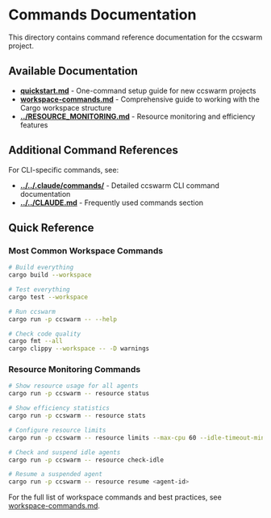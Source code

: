 # Commands Documentation

This directory contains command reference documentation for the ccswarm project.

## Available Documentation

- **[quickstart.md](quickstart.md)** - One-command setup guide for new ccswarm projects
- **[workspace-commands.md](workspace-commands.md)** - Comprehensive guide to working with the Cargo workspace structure
- **[../RESOURCE_MONITORING.md](../RESOURCE_MONITORING.md)** - Resource monitoring and efficiency features

## Additional Command References

For CLI-specific commands, see:
- **[../../.claude/commands/](../../.claude/commands/)** - Detailed ccswarm CLI command documentation
- **[../../CLAUDE.md](../../CLAUDE.md)** - Frequently used commands section

## Quick Reference

### Most Common Workspace Commands

```bash
# Build everything
cargo build --workspace

# Test everything  
cargo test --workspace

# Run ccswarm
cargo run -p ccswarm -- --help

# Check code quality
cargo fmt --all
cargo clippy --workspace -- -D warnings
```

### Resource Monitoring Commands

```bash
# Show resource usage for all agents
cargo run -p ccswarm -- resource status

# Show efficiency statistics
cargo run -p ccswarm -- resource stats

# Configure resource limits
cargo run -p ccswarm -- resource limits --max-cpu 60 --idle-timeout-min 30

# Check and suspend idle agents
cargo run -p ccswarm -- resource check-idle

# Resume a suspended agent
cargo run -p ccswarm -- resource resume <agent-id>
```

For the full list of workspace commands and best practices, see [workspace-commands.md](workspace-commands.md).